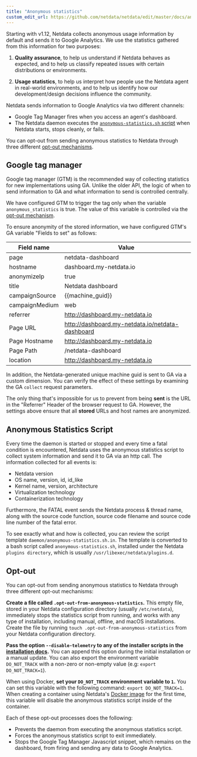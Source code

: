```yaml
---
title: "Anonymous statistics"
custom_edit_url: https://github.com/netdata/netdata/edit/master/docs/anonymous-statistics.md
---
```




Starting with v1.12, Netdata collects anonymous usage information by default and sends it to Google Analytics. We use
the statistics gathered from this information for two purposes:

1.  **Quality assurance**, to help us understand if Netdata behaves as expected, and to help us classify repeated
     issues with certain distributions or environments.

2.  **Usage statistics**, to help us interpret how people use the Netdata agent in real-world environments, and to help
     us identify how our development/design decisions influence the community.

Netdata sends information to Google Analytics via two different channels:

-   Google Tag Manager fires when you access an agent's dashboard.
-   The Netdata daemon executes the [`anonymous-statistics.sh`
    script](https://github.com/netdata/netdata/blob/6469cf92724644f5facf343e4bdd76ac0551a418/daemon/anonymous-statistics.sh.in)
    when Netdata starts, stops cleanly, or fails.

You can opt-out from sending anonymous statistics to Netdata through three different [opt-out mechanisms](#opt-out).

## Google tag manager

Google tag manager (GTM) is the recommended way of collecting statistics for new implementations using GA. Unlike the
older API, the logic of when to send information to GA and what information to send is controlled centrally.

We have configured GTM to trigger the tag only when the variable `anonymous_statistics` is true. The value of this
variable is controlled via the [opt-out mechanism](#opt-out).

To ensure anonymity of the stored information, we have configured GTM's GA variable "Fields to set" as follows: 

| Field name     | Value                                              |
| -------------- | -------------------------------------------------- |
| page           | netdata-dashboard                                  |
| hostname       | dashboard.my-netdata.io                            |
| anonymizeIp    | true                                               |
| title          | Netdata dashboard                                  |
| campaignSource | {{machine_guid}}                                   |
| campaignMedium | web                                                |
| referrer       | <http://dashboard.my-netdata.io>                   |
| Page URL       | <http://dashboard.my-netdata.io/netdata-dashboard> |
| Page Hostname  | <http://dashboard.my-netdata.io>                   |
| Page Path      | /netdata-dashboard                                 |
| location       | <http://dashboard.my-netdata.io>                   |

In addition, the Netdata-generated unique machine guid is sent to GA via a custom dimension.
You can verify the effect of these settings by examining the GA `collect` request parameters.

The only thing that's impossible for us to prevent from being **sent** is the URL in the "Referrer" Header of the
browser request to GA. However, the settings above ensure that all **stored** URLs and host names are anonymized.

## Anonymous Statistics Script

Every time the daemon is started or stopped and every time a fatal condition is encountered, Netdata uses the anonymous
statistics script to collect system information and send it to GA via an http call. The information collected for all
events is:

-   Netdata version
-   OS name, version, id, id_like
-   Kernel name, version, architecture
-   Virtualization technology 
-   Containerization technology 

Furthermore, the FATAL event sends the Netdata process & thread name, along with the source code function, source code
filename and source code line number of the fatal error.

To see exactly what and how is collected, you can review the script template `daemon/anonymous-statistics.sh.in`. The
template is converted to a bash script called `anonymous-statistics.sh`, installed under the Netdata `plugins
directory`, which is usually `/usr/libexec/netdata/plugins.d`. 

## Opt-out

You can opt-out from sending anonymous statistics to Netdata through three different opt-out mechanisms:

**Create a file called `.opt-out-from-anonymous-statistics`.** This empty file, stored in your Netdata configuration
directory (usually `/etc/netdata`), immediately stops the statistics script from running, and works with any type of
installation, including manual, offline, and macOS installations. Create the file by running `touch
.opt-out-from-anonymous-statistics` from your Netdata configuration directory.

**Pass the option `--disable-telemetry` to any of the installer scripts in the [installation
docs](/docs/packaging/installer).** You can append this option during the initial installation or a manual
update. You can also export the environment variable `DO_NOT_TRACK` with a non-zero or non-empty value
(e.g: `export DO_NOT_TRACK=1`).

When using Docker, **set your `DO_NOT_TRACK` environment variable to `1`.** You can set this variable with the following
command: `export DO_NOT_TRACK=1`. When creating a container using Netdata's [Docker
image](/docs/packaging/docker#run-netdata-with-the-docker-command) for the first time, this variable will disable
the anonymous statistics script inside of the container.

Each of these opt-out processes does the following:

-   Prevents the daemon from executing the anonymous statistics script.
-   Forces the anonymous statistics script to exit immediately.
-   Stops the Google Tag Manager Javascript snippet, which remains on the dashboard, from firing and sending any data to
    Google Analytics.
